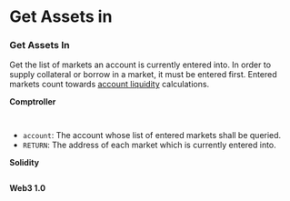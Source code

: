 # Get Assets in

### Get Assets In <a href="#get-assets-in" id="get-assets-in"></a>

Get the list of markets an account is currently entered into. In order to supply collateral or borrow in a market, it must be entered first. Entered markets count towards [account liquidity](https://docs.compound.finance/v2/comptroller#account-liquidity) calculations.

**Comptroller**

```solidity


```

* `account`: The account whose list of entered markets shall be queried.
* `RETURN`: The address of each market which is currently entered into.

**Solidity**

```solidity
```

**Web3 1.0**

```js
```
